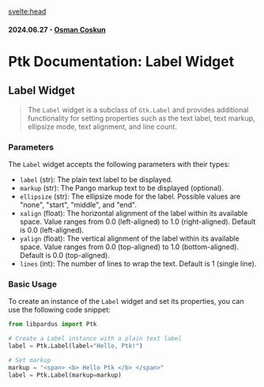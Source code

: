 <svelte:head>

<title>Ptk Documentation: Label Widget</title>
<meta name="description" content="Explore the Label widget in Ptk, a subclass of Gtk.Label that allows setting properties such as plain text label, Pango markup, ellipsize mode, text alignment, and line count. Learn how to create and configure Label instances to display text in GTK+ applications.">
<meta property="og:title" content="Ptk Documentation: Label Widget">
<meta property="og:description" content="Explore the Label widget in Ptk, a subclass of Gtk.Label that allows setting properties such as plain text label, Pango markup, ellipsize mode, text alignment, and line count. Learn how to create and configure Label instances to display text in GTK+ applications.">
<meta property="og:image" content="https://raw.githubusercontent.com/pardus/pardus.github.io/main/src/lib/assets/logo.svg">
<meta property="og:url" content="https://pardus.github.io/wiki/libpardus/label">
<meta name="twitter:card" content="summary_large_image">
<meta name="twitter:title" content="Ptk Documentation: Label Widget">
<meta name="twitter:description" content="Explore the Label widget in Ptk, a subclass of Gtk.Label that allows setting properties such as plain text label, Pango markup, ellipsize mode, text alignment, and line count. Learn how to create and configure Label instances to display text in GTK+ applications.">
<meta name="twitter:image" content="https://raw.githubusercontent.com/pardus/pardus.github.io/main/src/lib/assets/logo.svg">
</svelte:head>

#### 2024.06.27 - [Osman Coskun](https://github.com/osmancoskun)

# Ptk Documentation: Label Widget

## Label Widget

> The `Label` widget is a subclass of `Gtk.Label` and provides additional functionality for setting properties such as the text label, text markup, ellipsize mode, text alignment, and line count.

### Parameters

The `Label` widget accepts the following parameters with their types:

- `label` (str): The plain text label to be displayed.
- `markup` (str): The Pango markup text to be displayed (optional).
- `ellipsize` (str): The ellipsize mode for the label. Possible values are "none", "start", "middle", and "end".
- `xalign` (float): The horizontal alignment of the label within its available space. Value ranges from 0.0 (left-aligned) to 1.0 (right-aligned). Default is 0.0 (left-aligned).
- `yalign` (float): The vertical alignment of the label within its available space. Value ranges from 0.0 (top-aligned) to 1.0 (bottom-aligned). Default is 0.0 (top-aligned).
- `lines` (int): The number of lines to wrap the text. Default is 1 (single line).

### Basic Usage

To create an instance of the `Label` widget and set its properties, you can use the following code snippet:

```python
from libpardus import Ptk

# Create a Label instance with a plain text label
label = Ptk.Label(label="Hello, Ptk!")

# Set markup
markup = "<span> <b> Hello Ptk </b> </span>"
label = Ptk.Label(markup=markup)
```
